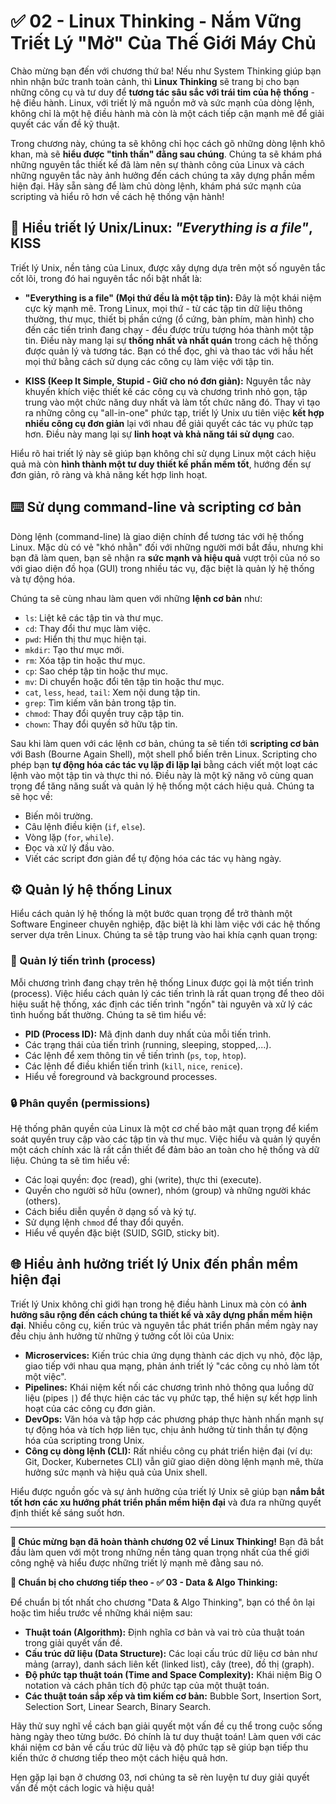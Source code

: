 # ✅ 02 - Linux Thinking - Nắm Vững Triết Lý "Mở" Của Thế Giới Máy Chủ

Chào mừng bạn đến với chương thứ ba! Nếu như System Thinking giúp bạn nhìn nhận bức tranh toàn cảnh, thì **Linux Thinking** sẽ trang bị cho bạn những công cụ và tư duy để **tương tác sâu sắc với trái tim của hệ thống** - hệ điều hành. Linux, với triết lý mã nguồn mở và sức mạnh của dòng lệnh, không chỉ là một hệ điều hành mà còn là một cách tiếp cận mạnh mẽ để giải quyết các vấn đề kỹ thuật.

Trong chương này, chúng ta sẽ không chỉ học cách gõ những dòng lệnh khô khan, mà sẽ **hiểu được "tinh thần" đằng sau chúng**. Chúng ta sẽ khám phá những nguyên tắc thiết kế đã làm nên sự thành công của Linux và cách những nguyên tắc này ảnh hưởng đến cách chúng ta xây dựng phần mềm hiện đại. Hãy sẵn sàng để làm chủ dòng lệnh, khám phá sức mạnh của scripting và hiểu rõ hơn về cách hệ thống vận hành!

## 🐧 Hiểu triết lý Unix/Linux: *"Everything is a file"*, KISS

Triết lý Unix, nền tảng của Linux, được xây dựng dựa trên một số nguyên tắc cốt lõi, trong đó hai nguyên tắc nổi bật nhất là:

* **"Everything is a file" (Mọi thứ đều là một tập tin):** Đây là một khái niệm cực kỳ mạnh mẽ. Trong Linux, mọi thứ - từ các tập tin dữ liệu thông thường, thư mục, thiết bị phần cứng (ổ cứng, bàn phím, màn hình) cho đến các tiến trình đang chạy - đều được trừu tượng hóa thành một tập tin. Điều này mang lại sự **thống nhất và nhất quán** trong cách hệ thống được quản lý và tương tác. Bạn có thể đọc, ghi và thao tác với hầu hết mọi thứ bằng cách sử dụng các công cụ làm việc với tập tin.

* **KISS (Keep It Simple, Stupid - Giữ cho nó đơn giản):** Nguyên tắc này khuyến khích việc thiết kế các công cụ và chương trình nhỏ gọn, tập trung vào một chức năng duy nhất và làm tốt chức năng đó. Thay vì tạo ra những công cụ "all-in-one" phức tạp, triết lý Unix ưu tiên việc **kết hợp nhiều công cụ đơn giản** lại với nhau để giải quyết các tác vụ phức tạp hơn. Điều này mang lại sự **linh hoạt và khả năng tái sử dụng** cao.

Hiểu rõ hai triết lý này sẽ giúp bạn không chỉ sử dụng Linux một cách hiệu quả mà còn **hình thành một tư duy thiết kế phần mềm tốt**, hướng đến sự đơn giản, rõ ràng và khả năng kết hợp linh hoạt.

## ⌨️ Sử dụng command-line và scripting cơ bản

Dòng lệnh (command-line) là giao diện chính để tương tác với hệ thống Linux. Mặc dù có vẻ "khó nhằn" đối với những người mới bắt đầu, nhưng khi bạn đã làm quen, bạn sẽ nhận ra **sức mạnh và hiệu quả** vượt trội của nó so với giao diện đồ họa (GUI) trong nhiều tác vụ, đặc biệt là quản lý hệ thống và tự động hóa.

Chúng ta sẽ cùng nhau làm quen với những **lệnh cơ bản** như:

* `ls`: Liệt kê các tập tin và thư mục.
* `cd`: Thay đổi thư mục làm việc.
* `pwd`: Hiển thị thư mục hiện tại.
* `mkdir`: Tạo thư mục mới.
* `rm`: Xóa tập tin hoặc thư mục.
* `cp`: Sao chép tập tin hoặc thư mục.
* `mv`: Di chuyển hoặc đổi tên tập tin hoặc thư mục.
* `cat`, `less`, `head`, `tail`: Xem nội dung tập tin.
* `grep`: Tìm kiếm văn bản trong tập tin.
* `chmod`: Thay đổi quyền truy cập tập tin.
* `chown`: Thay đổi quyền sở hữu tập tin.

Sau khi làm quen với các lệnh cơ bản, chúng ta sẽ tiến tới **scripting cơ bản** với Bash (Bourne Again Shell), một shell phổ biến trên Linux. Scripting cho phép bạn **tự động hóa các tác vụ lặp đi lặp lại** bằng cách viết một loạt các lệnh vào một tập tin và thực thi nó. Điều này là một kỹ năng vô cùng quan trọng để tăng năng suất và quản lý hệ thống một cách hiệu quả. Chúng ta sẽ học về:

* Biến môi trường.
* Câu lệnh điều kiện (`if`, `else`).
* Vòng lặp (`for`, `while`).
* Đọc và xử lý đầu vào.
* Viết các script đơn giản để tự động hóa các tác vụ hàng ngày.

## ⚙️ Quản lý hệ thống Linux

Hiểu cách quản lý hệ thống là một bước quan trọng để trở thành một Software Engineer chuyên nghiệp, đặc biệt là khi làm việc với các hệ thống server dựa trên Linux. Chúng ta sẽ tập trung vào hai khía cạnh quan trọng:

### 🚦 Quản lý tiến trình (process)

Mỗi chương trình đang chạy trên hệ thống Linux được gọi là một tiến trình (process). Việc hiểu cách quản lý các tiến trình là rất quan trọng để theo dõi hiệu suất hệ thống, xác định các tiến trình "ngốn" tài nguyên và xử lý các tình huống bất thường. Chúng ta sẽ tìm hiểu về:

* **PID (Process ID):** Mã định danh duy nhất của mỗi tiến trình.
* Các trạng thái của tiến trình (running, sleeping, stopped,...).
* Các lệnh để xem thông tin về tiến trình (`ps`, `top`, `htop`).
* Các lệnh để điều khiển tiến trình (`kill`, `nice`, `renice`).
* Hiểu về foreground và background processes.

### 🔒 Phân quyền (permissions)

Hệ thống phân quyền của Linux là một cơ chế bảo mật quan trọng để kiểm soát quyền truy cập vào các tập tin và thư mục. Việc hiểu và quản lý quyền một cách chính xác là rất cần thiết để đảm bảo an toàn cho hệ thống và dữ liệu. Chúng ta sẽ tìm hiểu về:

* Các loại quyền: đọc (read), ghi (write), thực thi (execute).
* Quyền cho người sở hữu (owner), nhóm (group) và những người khác (others).
* Cách biểu diễn quyền ở dạng số và ký tự.
* Sử dụng lệnh `chmod` để thay đổi quyền.
* Hiểu về quyền đặc biệt (SUID, SGID, sticky bit).

## 🌐 Hiểu ảnh hưởng triết lý Unix đến phần mềm hiện đại

Triết lý Unix không chỉ giới hạn trong hệ điều hành Linux mà còn có **ảnh hưởng sâu rộng đến cách chúng ta thiết kế và xây dựng phần mềm hiện đại**. Nhiều công cụ, kiến trúc và nguyên tắc phát triển phần mềm ngày nay đều chịu ảnh hưởng từ những ý tưởng cốt lõi của Unix:

* **Microservices:** Kiến trúc chia ứng dụng thành các dịch vụ nhỏ, độc lập, giao tiếp với nhau qua mạng, phản ánh triết lý "các công cụ nhỏ làm tốt một việc".
* **Pipelines:** Khái niệm kết nối các chương trình nhỏ thông qua luồng dữ liệu (pipes `|`) để thực hiện các tác vụ phức tạp, thể hiện sự kết hợp linh hoạt của các công cụ đơn giản.
* **DevOps:** Văn hóa và tập hợp các phương pháp thực hành nhấn mạnh sự tự động hóa và tích hợp liên tục, chịu ảnh hưởng từ tinh thần tự động hóa của scripting trong Unix.
* **Công cụ dòng lệnh (CLI):** Rất nhiều công cụ phát triển hiện đại (ví dụ: Git, Docker, Kubernetes CLI) vẫn giữ giao diện dòng lệnh mạnh mẽ, thừa hưởng sức mạnh và hiệu quả của Unix shell.

Hiểu được nguồn gốc và sự ảnh hưởng của triết lý Unix sẽ giúp bạn **nắm bắt tốt hơn các xu hướng phát triển phần mềm hiện đại** và đưa ra những quyết định thiết kế sáng suốt hơn.

---

**🎉 Chúc mừng bạn đã hoàn thành chương 02 về Linux Thinking!** Bạn đã bắt đầu làm quen với một trong những nền tảng quan trọng nhất của thế giới công nghệ và hiểu được những triết lý mạnh mẽ đằng sau nó.

**📝 Chuẩn bị cho chương tiếp theo - ✅ 03 - Data & Algo Thinking:**

Để chuẩn bị tốt nhất cho chương "Data & Algo Thinking", bạn có thể ôn lại hoặc tìm hiểu trước về những khái niệm sau:

* **Thuật toán (Algorithm):** Định nghĩa cơ bản và vai trò của thuật toán trong giải quyết vấn đề.
* **Cấu trúc dữ liệu (Data Structure):** Các loại cấu trúc dữ liệu cơ bản như mảng (array), danh sách liên kết (linked list), cây (tree), đồ thị (graph).
* **Độ phức tạp thuật toán (Time and Space Complexity):** Khái niệm Big O notation và cách phân tích độ phức tạp của một thuật toán.
* **Các thuật toán sắp xếp và tìm kiếm cơ bản:** Bubble Sort, Insertion Sort, Selection Sort, Linear Search, Binary Search.

Hãy thử suy nghĩ về cách bạn giải quyết một vấn đề cụ thể trong cuộc sống hàng ngày theo từng bước. Đó chính là tư duy thuật toán! Làm quen với các khái niệm cơ bản về cấu trúc dữ liệu và độ phức tạp sẽ giúp bạn tiếp thu kiến thức ở chương tiếp theo một cách hiệu quả hơn.

Hẹn gặp lại bạn ở chương 03, nơi chúng ta sẽ rèn luyện tư duy giải quyết vấn đề một cách logic và hiệu quả!
